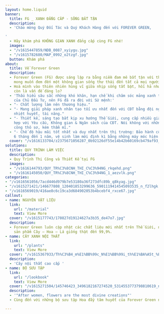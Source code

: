 ```yaml
---
layout: home.liquid
banner:
  title: FG _ XANH ĐẲNG CẤP - SỐNG BẤT TẬN
  description:
  - 'Chào mừng Quý Đối Tác và Quý Khách Hàng đến với FOREVER GREEN,

'
  - Hãy khám phá KHÔNG GIAN XANH đẳng cấp cùng FG nhé!
  images:
  - "/v1615447859/NDB_0087_xyiygu.jpg"
  - "/v1615782680/MAP_0992_o2tzgf.jpg"
  button: Khám phá
about:
  title: Về Forever Green
  description:
  - Forever Green (FG) được sáng lập ra bằng niềm đam mê bất tận với thiên nhiên,
    mong muốn đem đến một không gian sống thư thái đến tất cả mọi người.
  - Hoà mình vào thiên nhiên hùng vĩ giữa nhịp sống tất bật, hối hả như hiện nay có
    còn là vấn đề đáng lo?
  - 'Thấu hiểu sâu sắc những khó khăn, hạn chế khi chăm sóc mảng xanh tươi thật 100%
    của Chủ Đầu Tư, nên FG đã ra đời với Sứ mệnh:'
  - "- Chất lượng làm nên thương hiệu."
  - "- Mang giải pháp xanh nhân tạo tối ưu nhất đến với CĐT bằng đội ngũ nhân viên
    nhiệt huyết, tài năng."
  - "- Thiết kế, sáng tạo bắt kịp xu hướng Thế Giới, cung cấp nhiều giải pháp phù
    hợp với Yêu cầu, Không gian & Ngân sách của CĐT. Nói không với những mô hình thi
    công thô sơ, kém thẩm mĩ."
  - "- Chế độ hậu mãi tốt nhất và duy nhất trên thị trường: Bảo hành công trình từ
    6 tháng đến 1 năm, vệ sinh làm mới định kì bằng những máy móc hiện đại."
  cover: "/v1616133704/z2375671056287_0b92126df55e14b42b60169cb479af93_ktqxbb.jpg"
solutions:
  title: QUY TRÌNH LÀM VIỆC
  description:
  - Quy Trình Thi Công và Thiết Kế tại FG
  images:
  - "/v1616144793/QUY_TR%C3%8CNH_THI_C%C3%94NG_rkqehd.png"
  - "/v1616145050/QUY_TR%C3%8CNH_THI_C%C3%94NG_1_aezvlk.png"
categories:
- "/v1616561056/7acd446d979b7e53180a36f273dfc89b_q8kyag.jpg"
- "/v1615271421/146677808_120401853299636_5901119414545093535_n_f2lhgk.jpg"
- "/v1616569019/416ae8c6c19ca3d684902053b4bcebf4_rxce67.jpg"
callout:
- name: NGUYÊN VẬT LIỆU
  link:
    url: "/material"
    text: View More
  cover: "/v1615177743/170827d19124627a3b35_de47o7.jpg"
  description:
  - Forever Green luôn cập nhật các chất liệu mới nhất trên Thế Giới, nhập khẩu những
    sản phẩm Cây – Hoa – Lá giống thật đến 99,9%.
- name: CÂY XANH NỘI THẤT
  link:
    url: "/plants"
    text: View More
  cover: "/v1615367933/Th%C3%B4_m%E1%BB%99c_N%E1%BB%99i_th%E1%BA%A5t_%E1%BA%A2nh_gh%C3%A9p_2_jsx77k.jpg"
  description:
  - 'Cây nội thất cao cấp '
- name: BỘ SƯU TẬP
  link:
    url: "/lookbook"
    text: View More
  cover: "/v1615271504/145746423_3496182167274520_5314553773798810619_n_rv9jer.jpg"
  description:
  - '"After women, flowers are the most divine creations"'
  - Cùng đến với những bộ sưu tập Hoa đầy tâm huyết của Forever Green nhé!

---
```

